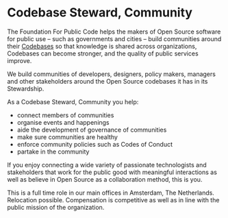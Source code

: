 # Codebase Steward, Community

The Foundation For Public Code helps the makers of Open Source software for public use – such as governments and cities – build communities around their [Codebases](../glossary/codebase.md) so that knowledge is shared across organizations, Codebases can become stronger, and the quality of public services improve.

We build communities of developers, designers, policy makers, managers and other stakeholders around the Open Source codebases it has in its Stewardship.

As a Codebase Steward, Community you help:

* connect members of communities
* organise events and happenings
* aide the development of governance of communities
* make sure communities are healthy
* enforce community policies such as Codes of Conduct
* partake in the community

If you enjoy connecting a wide variety of passionate technologists and stakeholders that work for the public good with meaningful interactions as well as believe in Open Source as a collaboration method, this is you.

This is a full time role in our main offices in Amsterdam, The Netherlands. Relocation possible. Compensation is competitive as well as in line with the public mission of the organization.
